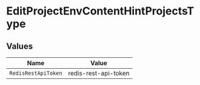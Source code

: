 # EditProjectEnvContentHintProjectsType


## Values

| Name                 | Value                |
| -------------------- | -------------------- |
| `RedisRestApiToken`  | redis-rest-api-token |